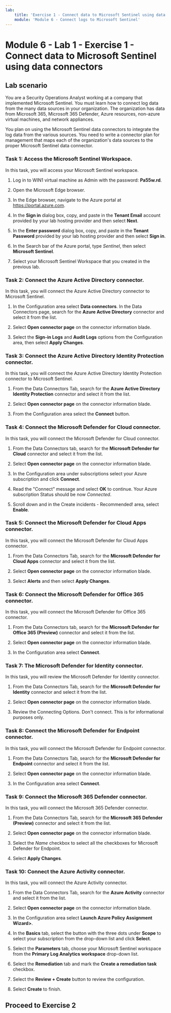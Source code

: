 ```yaml
---
lab:
    title: 'Exercise 1 - Connect data to Microsoft Sentinel using data connectors'
    module: 'Module 6 - Connect logs to Microsoft Sentinel'
---
```


# Module 6 - Lab 1 - Exercise 1 - Connect data to Microsoft Sentinel using data connectors

## Lab scenario

You are a Security Operations Analyst working at a company that implemented Microsoft Sentinel. You must learn how to connect log data from the many data sources in your organization. The organization has data from Microsoft 365, Microsoft 365 Defender, Azure resources, non-azure virtual machines, and network appliances.

You plan on using the Microsoft Sentinel data connectors to integrate the log data from the various sources. You need to write a connector plan for management that maps each of the organization's data sources to the proper Microsoft Sentinel data connector.


### Task 1: Access the Microsoft Sentinel Workspace.

In this task, you will access your Microsoft Sentinel workspace.

1. Log in to WIN1 virtual machine as Admin with the password: **Pa55w.rd**.  

2. Open the Microsoft Edge browser.

3. In the Edge browser, navigate to the Azure portal at https://portal.azure.com.

4. In the **Sign in** dialog box, copy, and paste in the **Tenant Email** account provided by your lab hosting provider and then select **Next**.

5. In the **Enter password** dialog box, copy, and paste in the **Tenant Password** provided by your lab hosting provider and then select **Sign in**.

6. In the Search bar of the Azure portal, type *Sentinel*, then select **Microsoft Sentinel**.

7. Select your Microsoft Sentinel Workspace that you created in the previous lab.


### Task 2: Connect the Azure Active Directory connector.

In this task, you will connect the Azure Active Directory connector to Microsoft Sentinel.

1. In the Configuration area select **Data connectors**.  In the Data Connectors page, search for the **Azure Active Directory** connector and select it from the list.

2. Select **Open connector page** on the connector information blade.

3. Select the **Sign-in Logs** and **Audit Logs** options from the Configuration area, then select **Apply Changes**.


### Task 3: Connect the Azure Active Directory Identity Protection connector.

In this task, you will connect the Azure Active Directory Identity Protection connector to Microsoft Sentinel.

1. From the Data Connectors Tab, search for the **Azure Active Directory Identity Protection** connector and select it from the list.

2. Select **Open connector page** on the connector information blade.

3. From the Configuration area select the **Connect** button.


### Task 4: Connect the Microsoft Defender for Cloud connector.

In this task, you will connect the Microsoft Defender for Cloud connector.

1. From the Data Connectors tab, search for the **Microsoft Defender for Cloud** connector and select it from the list.

2. Select **Open connector page** on the connector information blade.

3. In the Configuration area under subscriptions select your Azure subscription and click **Connect**.

4. Read the "Connect" message and select **OK** to continue. Your Azure subscription Status should be now *Connected*.

5. Scroll down and in the Create incidents - Recommended! area, select **Enable**.


### Task 5: Connect the Microsoft Defender for Cloud Apps connector.

In this task, you will connect the Microsoft Defender for Cloud Apps connector.

1. From the Data Connectors Tab, search for the **Microsoft Defender for Cloud Apps** connector and select it from the list.

2. Select **Open connector page** on the connector information blade.

3. Select **Alerts** and then select **Apply Changes**.


### Task 6: Connect the Microsoft Defender for Office 365 connector.

In this task, you will connect the Microsoft Defender for Office 365 connector.

1. From the Data Connectors tab, search for the **Microsoft Defender for Office 365 (Preview)** connector and select it from the list.

2. Select **Open connector page** on the connector information blade.

3. In the Configuration area select **Connect**.


### Task 7: The Microsoft Defender for Identity connector.

In this task, you will review the Microsoft Defender for Identity connector.

1. From the Data Connectors Tab, search for the **Microsoft Defender for Identity** connector and select it from the list.

2. Select **Open connector page** on the connector information blade.

3. Review the Connecting Options. Don't connect. This is for informational purposes only.


### Task 8: Connect the Microsoft Defender for Endpoint connector.

In this task, you will connect the Microsoft Defender for Endpoint connector.

1. From the Data Connectors Tab, search for the **Microsoft Defender for Endpoint** connector and select it from the list.

2. Select **Open connector page** on the connector information blade.

3. In the Configuration area select **Connect**.


### Task 9: Connect the Microsoft 365 Defender connector.

In this task, you will connect the Microsoft 365 Defender connector.

1. From the Data Connectors Tab, search for the **Microsoft 365 Defender (Preview)** connector and select it from the list.

2. Select **Open connector page** on the connector information blade.

3. Select the *Name* checkbox to select all the checkboxes for Microsoft Defender for Endpoint.

4. Select **Apply Changes**.


### Task 10: Connect the Azure Activity connector.

In this task, you will connect the Azure Activity connector.

1. From the Data Connectors Tab, search for the **Azure Activity** connector and select it from the list.

2. Select **Open connector page** on the connector information blade.

3. In the Configuration area select **Launch Azure Policy Assignment Wizard>**.

4. In the **Basics** tab, select the button with the three dots under **Scope** to select your subscription from the drop-down list and click **Select**.

5. Select the **Parameters** tab, choose your Microsoft Sentinel workspace from the **Primary Log Analytics workspace** drop-down list.

6. Select the **Remediation** tab and mark the **Create a remediation task** checkbox.

7. Select the **Review + Create** button to review the configuration.

8. Select **Create** to finish.

## Proceed to Exercise 2
